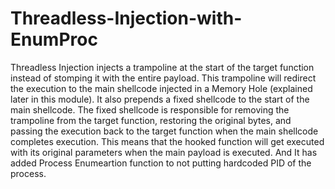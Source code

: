 # Threadless-Injection-with-EnumProc
Threadless Injection injects a trampoline at the start of the target function instead of stomping it with the entire payload. This trampoline will redirect the execution to the main shellcode injected in a Memory Hole (explained later in this module).
It also prepends a fixed shellcode to the start of the main shellcode. The fixed shellcode is responsible for removing the trampoline from the target function, restoring the original bytes, and passing the execution back to the target function when the main shellcode completes execution. This means that the hooked function will get executed with its original parameters when the main payload is executed.
And It has added Process Enumeartion function to not putting hardcoded PID of the process.
